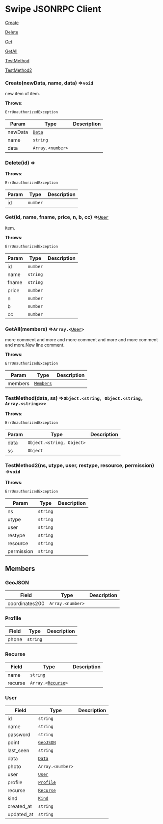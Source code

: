 # Swipe JSONRPC Client

<a href="#Create">Create</a>

<a href="#Delete">Delete</a>

<a href="#Get">Get</a>

<a href="#GetAll">GetAll</a>

<a href="#TestMethod">TestMethod</a>

<a href="#TestMethod2">TestMethod2</a>

### <a name="Create"></a>Create(newData, name, data) ⇒<code>void</code>

 new item of item.



**Throws**:

<code>ErrUnauthorizedException</code>



| Param | Type | Description |
|------|------|------|
|newData|<code><a href="#Data">Data</a></code>||
|name|<code>string</code>||
|data|<code>Array.&lt;number&gt;</code>||
### <a name="Delete"></a>Delete(id) ⇒





**Throws**:

<code>ErrUnauthorizedException</code>



| Param | Type | Description |
|------|------|------|
|id|<code>number</code>||
### <a name="Get"></a>Get(id, name, fname, price, n, b, cc) ⇒<code><a href="#User">User</a></code>

 item.



**Throws**:

<code>ErrUnauthorizedException</code>



| Param | Type | Description |
|------|------|------|
|id|<code>number</code>||
|name|<code>string</code>||
|fname|<code>string</code>||
|price|<code>number</code>||
|n|<code>number</code>||
|b|<code>number</code>||
|cc|<code>number</code>||
### <a name="GetAll"></a>GetAll(members) ⇒<code>Array.&lt;<a href="#User">User</a>&gt;</code>

 more comment and more and more comment and more and more comment and more.New line comment.



**Throws**:

<code>ErrUnauthorizedException</code>



| Param | Type | Description |
|------|------|------|
|members|<code><a href="#Members">Members</a></code>||
### <a name="TestMethod"></a>TestMethod(data, ss) ⇒<code>Object.&lt;string, Object.&lt;string, Array.&lt;string&gt;&gt;&gt;</code>





**Throws**:

<code>ErrUnauthorizedException</code>



| Param | Type | Description |
|------|------|------|
|data|<code>Object.&lt;string, Object&gt;</code>||
|ss|<code>Object</code>||
### <a name="TestMethod2"></a>TestMethod2(ns, utype, user, restype, resource, permission) ⇒<code>void</code>





**Throws**:

<code>ErrUnauthorizedException</code>



| Param | Type | Description |
|------|------|------|
|ns|<code>string</code>||
|utype|<code>string</code>||
|user|<code>string</code>||
|restype|<code>string</code>||
|resource|<code>string</code>||
|permission|<code>string</code>||
## Members

### GeoJSON

| Field | Type | Description |
|------|------|------|
|coordinates200|<code>Array.&lt;number&gt;</code>||
### Profile

| Field | Type | Description |
|------|------|------|
|phone|<code>string</code>||
### Recurse

| Field | Type | Description |
|------|------|------|
|name|<code>string</code>||
|recurse|<code>Array.&lt;<a href="#Recurse">Recurse</a>&gt;</code>||
### User

| Field | Type | Description |
|------|------|------|
|id|<code>string</code>||
|name|<code>string</code>||
|password|<code>string</code>||
|point|<code><a href="#GeoJSON">GeoJSON</a></code>||
|last_seen|<code>string</code>||
|data|<code><a href="#Data">Data</a></code>||
|photo|<code>Array.&lt;number&gt;</code>||
|user|<code><a href="#User">User</a></code>||
|profile|<code><a href="#Profile">Profile</a></code>||
|recurse|<code><a href="#Recurse">Recurse</a></code>||
|kind|<code><a href="#Kind">Kind</a></code>||
|created_at|<code>string</code>||
|updated_at|<code>string</code>||

